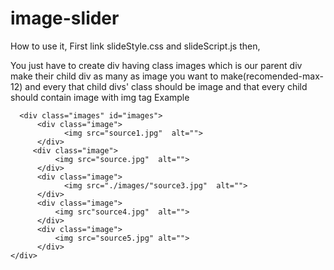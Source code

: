 # image-slider

How to use it,
   First link slideStyle.css and slideScript.js then,

   You just have to create div having class images which is our parent div
   make their child div as many as image you want to make(recomended-max-12) and every that child divs' class should be image and
   that every child should contain image with  img tag
   Example

      <div class="images" id="images">    
          <div class="image">
                <img src="source1.jpg"  alt="">
          </div> 
         <div class="image">
              <img src="source.jpg"  alt="">
          </div>
          <div class="image">
                <img src="./images/"source3.jpg"  alt="">
          </div>   
          <div class="image">
              <img src"source4.jpg"  alt="">
          </div> 
          <div class="image">
              <img src="source5.jpg" alt="">
          </div>
    </div> 
